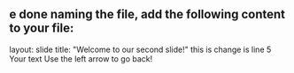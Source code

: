e done naming the file, add the following content to your file:
---
layout: slide
title: "Welcome to our second slide!"
this is change is line 5
Your text
Use the left arrow to go back!
